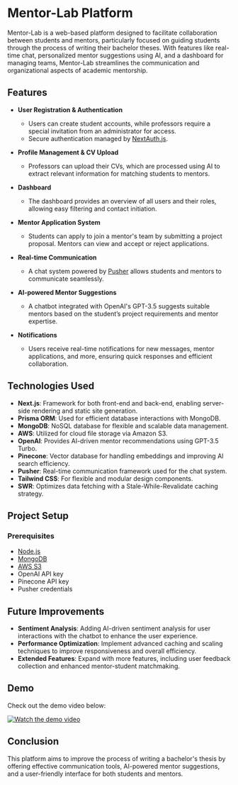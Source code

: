 # Mentor-Lab Platform

Mentor-Lab is a web-based platform designed to facilitate collaboration between students and mentors, particularly focused on guiding students through the process of writing their bachelor theses. With features like real-time chat, personalized mentor suggestions using AI, and a dashboard for managing teams, Mentor-Lab streamlines the communication and organizational aspects of academic mentorship.

## Features

- **User Registration & Authentication**

  - Users can create student accounts, while professors require a special invitation from an administrator for access.
  - Secure authentication managed by [NextAuth.js](https://authjs.dev/).

- **Profile Management & CV Upload**
  - Professors can upload their CVs, which are processed using AI to extract relevant information for matching students to mentors.
- **Dashboard**

  - The dashboard provides an overview of all users and their roles, allowing easy filtering and contact initiation.

- **Mentor Application System**

  - Students can apply to join a mentor's team by submitting a project proposal. Mentors can view and accept or reject applications.

- **Real-time Communication**

  - A chat system powered by [Pusher](https://pusher.com/docs) allows students and mentors to communicate seamlessly.

- **AI-powered Mentor Suggestions**

  - A chatbot integrated with OpenAI's GPT-3.5 suggests suitable mentors based on the student’s project requirements and mentor expertise.

- **Notifications**
  - Users receive real-time notifications for new messages, mentor applications, and more, ensuring quick responses and efficient collaboration.

## Technologies Used

- **Next.js**: Framework for both front-end and back-end, enabling server-side rendering and static site generation.
- **Prisma ORM**: Used for efficient database interactions with MongoDB.
- **MongoDB**: NoSQL database for flexible and scalable data management.
- **AWS**: Utilized for cloud file storage via Amazon S3.
- **OpenAI**: Provides AI-driven mentor recommendations using GPT-3.5 Turbo.
- **Pinecone**: Vector database for handling embeddings and improving AI search efficiency.
- **Pusher**: Real-time communication framework used for the chat system.
- **Tailwind CSS**: For flexible and modular design components.
- **SWR**: Optimizes data fetching with a Stale-While-Revalidate caching strategy.

## Project Setup

### Prerequisites

- [Node.js](https://nodejs.org/en/docs)
- [MongoDB](https://www.mongodb.com/docs)
- [AWS S3](https://aws.amazon.com/s3/)
- OpenAI API key
- Pinecone API key
- Pusher credentials

## Future Improvements

- **Sentiment Analysis**: Adding AI-driven sentiment analysis for user interactions with the chatbot to enhance the user experience.
- **Performance Optimization**: Implement advanced caching and scaling techniques to improve responsiveness and overall efficiency.
- **Extended Features**: Expand with more features, including user feedback collection and enhanced mentor-student matchmaking.

## Demo

Check out the demo video below:

[![Watch the demo video](https://github.com/FlorinCamarut1/licenta-Mentor-Lab/raw/main/public/thumbnail.png)](https://youtu.be/xzz0hCUR-0w)

## Conclusion

This platform aims to improve the process of writing a bachelor's thesis by offering effective communication tools, AI-powered mentor suggestions, and a user-friendly interface for both students and mentors.
